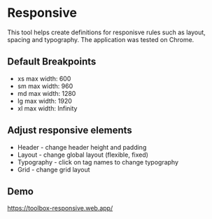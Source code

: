 # Responsive

This tool helps create definitions for responisve rules such as layout, spacing and typography. The application was tested on Chrome.

## Default Breakpoints

* xs max width: 600
* sm max width: 960
* md max width: 1280
* lg max width: 1920
* xl max width: Infinity

## Adjust responsive elements

* Header - change header height and padding
* Layout - change global layout (flexible, fixed)
* Typography - click on tag names to change typography
* Grid - change grid layout

## Demo

https://toolbox-responsive.web.app/

